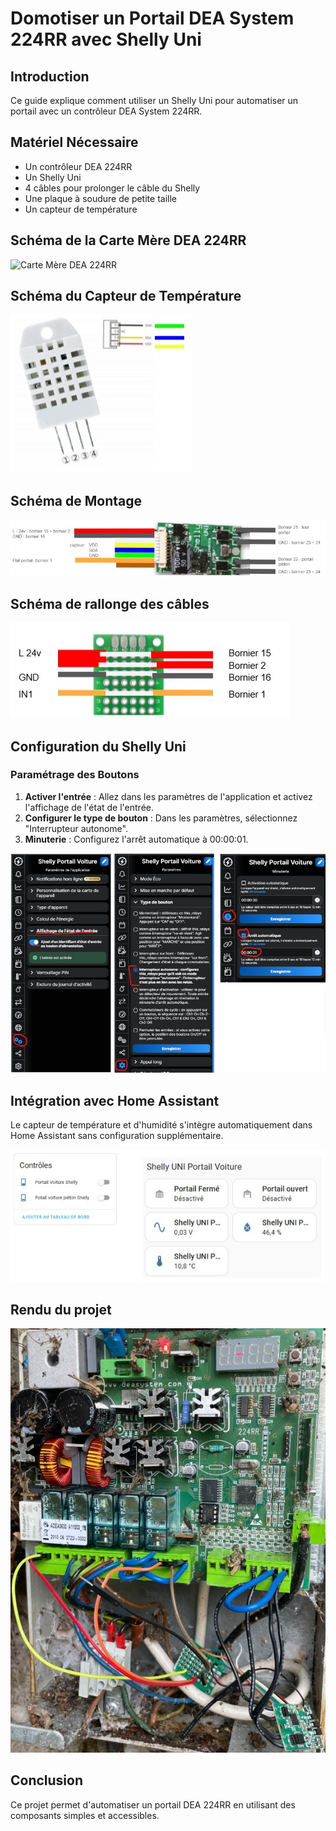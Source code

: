 # Domotiser un Portail DEA System 224RR avec Shelly Uni

## Introduction
Ce guide explique comment utiliser un Shelly Uni pour automatiser un portail avec un contrôleur DEA System 224RR.

## Matériel Nécessaire
- Un contrôleur DEA 224RR
- Un Shelly Uni
- 4 câbles pour prolonger le câble du Shelly
- Une plaque à soudure de petite taille
- Un capteur de température

## Schéma de la Carte Mère DEA 224RR

![Carte Mère DEA 224RR](/images/dea_224rr.png.jpg)

## Schéma du Capteur de Température

![Capteur de Température](capteur_temperature.png.jpg)

## Schéma de Montage

![Schéma de Montage](schema_montage.png.jpg)

## Schéma de rallonge des câbles

![Schéma rallonge](carte.jpg)

## Configuration du Shelly Uni
### Paramétrage des Boutons
1. **Activer l'entrée** : Allez dans les paramètres de l'application et activez l'affichage de l'état de l'entrée.
2. **Configurer le type de bouton** : Dans les paramètres, sélectionnez "Interrupteur autonome".
3. **Minuterie** : Configurez l'arrêt automatique à 00:00:01.

![Configuration Shelly](configuration_shelly.jpg)


## Intégration avec Home Assistant
Le capteur de température et d'humidité s'intègre automatiquement dans Home Assistant sans configuration supplémentaire.

![Rendu HA](rendu_ha.jpg)

## Rendu du projet

![Rendu](projet.jpg)

## Conclusion
Ce projet permet d'automatiser un portail DEA 224RR en utilisant des composants simples et accessibles.


